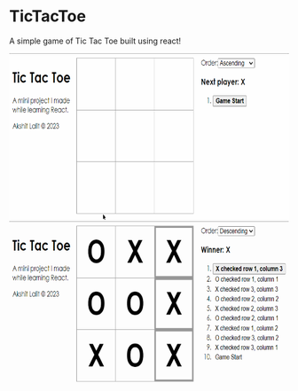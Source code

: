 # TicTacToe

A simple game of Tic Tac Toe built using react!

<img src="./ttt_demo.gif" height="300" width="670"/>
<img src="./ttt_demo2.gif" height="300" width="670"/>
